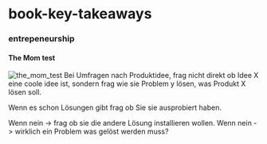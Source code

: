 # book-key-takeaways

### entrepeneurship 

#### The Mom test
![the_mom_test](https://github.com/ste-xx/book-key-takeaways/raw/master/img/mom_test.png)
Bei Umfragen nach Produktidee, frag nicht direkt ob Idee X eine coole idee ist, sondern frag wie sie Problem y lösen, was Produkt X lösen soll.

Wenn es schon Lösungen gibt frag ob Sie sie ausprobiert haben. 

Wenn nein -> frag ob sie die andere Lösung installieren wollen. Wenn nein -> wirklich ein Problem was gelöst werden muss?
